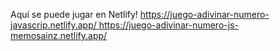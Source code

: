 Aquí se puede jugar en Netlify!
[https://juego-adivinar-numero-javascrip.netlify.app/
](https://juego-adivinar-numero-js-memosainz.netlify.app/)https://juego-adivinar-numero-js-memosainz.netlify.app/
